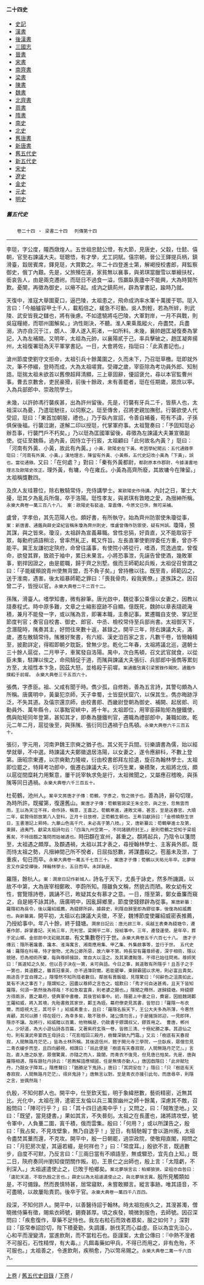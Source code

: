  



#### 二十四史

*   [史記](../a01/a01.md)
*   [漢書](../a02/a02.md)
*   [後漢書](../a03/a03.md)
*   [三國志](../a04/a04.md)
*   [晉書](../a05/a05.md)
*   [宋書](../a06/a06.md)
*   [南齊書](../a07/a07.md)
*   [梁書](../a08/a08.md)
*   [陳書](../a09/a09.md)
*   [魏書](../a10/a10.md)
*   [北齊書](../a11/a11.md)
*   [周書](../a12/a12.md)
*   [隋書](../a13/a13.md)
*   [南史](../a14/a14.md)
*   [北史](../a15/a15.md)
*   [舊唐書](../a16/a16.md)
*   [新唐書](../a17/a17.md)
*   [舊五代史](../a18/a18.md)
*   [新五代史](../a19/a19.md)
*   [宋史](../a20/a20.md)
*   [遼史](../a21/a21.md)
*   [金史](../a22/a22.md)
*   [元史](../a23/a23.md)
*   [明史](../a24/a24.md)


##### 舊五代史
　　`卷二十四 ‧ 梁書二十四`
　`列傳第十四`

* * *

李珽，字公度，隴西燉煌人。五世祖忠懿公憕，有大節，見唐史，父縠，仕懿、僖朝，官至右諫議大夫。珽聰悟，有才學，尤工詞賦。僖宗朝，晉公王鐸提兵柄，鎮滑臺，縠居賓席，鐸見珽，大賞歎之。年二十四登進士第，解褐授校書郎，拜監察御史，俄丁內艱。先是，父旅殯在遠，家貧無以襄事，與弟琪當臘雪以單縗扶杖，銜哀告人，由是兩克遷祔。而珽日不過食一溢，恆羸臥喪廬中不能興，大為時賢所歎。憂闋，再徵為御史，以瘠不起。成汭之鎮荊州，辟為掌書記，踰時乃就。

天復中，淮寇大舉圍夏口，逼巴陵，太祖患之，飛命成汭率水軍十萬援于鄂。珽入言曰：「今舳艫容甲士千人，載稻倍之，緩急不可動。吳人剽輕，若為所絆，則武陵、武安皆我之讎也，將有後慮。不如遣驍將屯巴陵，大軍對岸，一月不與戰，則吳寇糧絕，而鄂州圍解矣。」汭性剛決，不聽。淮人果乘風縱火，舟盡焚，兵盡溺，汭亦自沉于江，朗人、潭人遂入荊渚，一如所料。未幾，襄帥趙匡凝復奏為掌記，入為左補闕。又明年，太祖為元帥，以襄陽貳于己，率兵擊破之，趙匡凝奔揚州，太祖復署珽為天平軍掌書記。一日，大會將佐，指珽曰：「此真書記也。」

滄州節度使劉守文拒命，太祖引兵十餘萬圍之，久而未下，乃召珽草檄。珽即就外次，筆不停綴，登時而成，大為太祖嗟賞。受禪之歲，宰臣除為考功員外郎、知制誥，珽揣太祖未欲首以舊僚超拜清顯，三上章固辭，優詔褒允，尋以本官監曹州事。曹去京數舍，吏民豪猾，前後十餘政，未有善罷者，珽在任期歲，眾庶以寕。入為兵部郎中、崇政院學士。

未幾，以許帥馮行襲疾甚，出為許州留後。先是，行襲有牙兵二千，皆蔡人也，太祖深以為憂，乃遣珽馳往，以伺察之。珽至傳舍，召將吏親加撫慰。行襲欲使人代受詔，珽曰：「東首加朝服，禮也。」乃于臥內宣詔，令善自補養，苟有不諱，子孫俱保後福。行襲泣謝，遂解二印以授珽，代掌軍府事。太祖覽奏曰：「予固知珽必辦吾事，行襲門戶不朽矣。」乃以珽為匡國軍留後，尋徵為左諫議大夫兼宣徽副使。從征至魏縣，過內黃，因侍立于行廄，太祖顧曰「此何故名內黃？」珽曰：「河南有外黃、小黃，故此有內黃。」`小黃，歐陽史在下黃。考困學紀聞云：五代通錄李珽曰：「河南有外黃、小黃。」漢地理志，陳留有外黃、小黃縣，五代史記改小黃為「下黃」，誤也。當從通錄。`又曰：「在何處？」對曰：「秦有外黃都尉，`都尉原本作郡尉，今據漢書地理志及歐陽史改正。`理外黃，有墉，今在雍丘。小黃為高齊所廢，其故墉今在陳留。」太祖稱獎數四。

及庶人友珪篡位，除右散騎常侍，充侍講學士。`案歐陽史作侍講。`內討之日，軍士大擾，珽其夕為亂兵所傷，卒于洛陽。珽性孝友，與弟琪有敦睦之愛，為搢紳所稱。`永樂大典卷一萬三百八十八。　案：歐陽史有裴迪、韋震傳，今原文已佚，無可采補。`

盧曾，字孝伯，其先范陽人也。頗好書，有所執守。始為齊州防禦使朱瓊從事，`案：新唐書、通鑑與薛史梁紀皆稱朱瓊為齊州刺史，惟盧曾傳作防禦使，疑有舛誤。`瓊降，預其謀，與之皆來。瓊沒，太祖辟為宣義幕職。曾性忠狷，好貢直，又不能取容于眾，每勳府讌語稍洽，曾率然糺正，輒又忤旨。左長直軍使劉捍委任方重，曾亦不能平。冀王友謙初定陝府，命曾往議事，有使院小將從行，嗜酒，荒逸過度。曾復命，欲發其罪，致疏于袖中，累日未果言。小將恐事泄，先誣告曾使酒，幾敗軍事，劉捍因證之，由是罷職，歸于齊之別墅。俄而王師範起兵叛，太祖促召曾謂之曰：「子能緩頰說青州使無背盟，吾不負子矣。」曾持檄以往。既至青，師範囚之，送于淮南，遇害。後太祖暴師範之罪曰：「喪我骨肉，殺我賓僚。」遂族誅之。因召曾二子，皆授以官。`永樂大典卷二千二百十二。`

孫隲，滑臺人。嗜學知書，微有辭筆。唐光啟中，魏從事公乘億以女妻之，因教以牋奏程式。時中原多難，文章之士縮影竄跡不自顯。億既死，魏帥以章表牋疏淹積，兼月不能發一字，或以隲為言，即署本職，主奏記事。累遷職自支使、掌記至節度判官；奏官自校書、御史、郎官、中丞、檢校常侍至兵部尚書。太祖御天下，念潛龍時，隲奏其主，好問往來數十返，甚錄之。開平三年，除右諫議大夫，滿歲，遷左散騎常侍。隲雅好聚書，有六經、漢史洎百家之言，凡數千卷，皆簡翰精至，披勘詳定，得暇即朝夕耽翫，曾無少怠。乾化二年春，太祖將議北巡，選朝士三十餘人扈從，二月甲子，車駕發自洛陽。禺中，次白馬頓，召文武官就食，以從臣未集，駐蹕以俟之，命飛騎促于道，而隲與諫議大夫張衍、兵部郎中張儁等累刻方至，太祖性本卞急，因茲大怒，並格殺于前墀。`案通鑑攷異引梁實錄作賜死。通鑑作撲殺于前墀。　永樂大典卷三千五百六十。`

張儁，字彥臣。祖、父咸有聞于時。儁少孤，自修飭，善為五言詩，其警句頗為人所稱。唐廣明中，黃巢犯京師，天子幸蜀，士皆竄伏窟穴，以保其生。儁亦晦跡浮泛，不失其道。及僖宗還京師，由校書郎、西畿尉登朝為御史、補闕、起居郎、司勳員外、萬年縣令，以事黜官峽中，將十年。太祖即位，用宰臣薛貽矩為鹽鐵使，儁與貽矩同年登第，甚知其才，即奏為鹽鐵判官，遷職為禮部郎中，兼職如故。乾元二年二月，扈從後至，與孫隲、張衍同日遇禍于白馬頓。`永樂大典卷六千三百五十。`

張衍，字元用，河南尹魏王宗奭之猶子也。其父死于兵間。衍樂讀書為儒，始以經學就舉，不中選。時諫議大夫鄭徽退居洛陽，以女妻之，遂令應辭科，不數上登第。唐昭宗東遷，以宗奭勳力隆峻，衍由校書郎拜左拾遺，旋召為翰林學士。太祖即位罷之，特拜考功郎中，俄遷右諫議大夫。衍巧生業，樂積聚，太祖將北伐，頗以扈從間糜耗力用繫意，屢干託宰執求免是行，太祖微聞之，又屬應召稽晚，與孫隲等同日遇禍。`永樂大典卷六千三百五十。`

杜荀鶴，池州人。`案辛文房唐才子傳：荀鶴，字彥之，牧之微子也。`善為詩，辭句切理，為時所許。既擢第，復還舊山。`案唐才子傳：荀鶴嘗謁梁王朱全忠，與之坐，忽無雲而雨，王以為天泣不祥，命作詩，稱意，王喜之。荀鶴寒進，連敗文場，甚苦，至是送春官。大順二年，裴贄侍郎放第八人登科，正月十日放榜，正荀鶴生朝也。王希羽獻詩曰：「金榜曉懸生世日，玉書潛記上昇時。九華山色高千尺，未必高于第八枝。」又，唐新纂云：荀鶴舉進士及第，東歸，過夷門，獻梁太祖詩句云：「四海九州空第一，不同諸鎮府封王。」是則荀鶴之受知于梁祖舊矣，不待田頵之箋問而始被遇也。`時田頵在宣州，甚重之。頵將起兵，乃陰令以箋問至，太祖遇之頗厚。及頵遇禍，太祖以其才表之，尋授翰林學士、主客員外郎。既而恃太祖之勢，凡搢紳間己所不悅者，日屈指怒數，將謀盡殺之。苞蓄未及泄，丁重疾，旬日而卒。`永樂大典卷一萬五千七百三十。　案唐才子傳：荀鶴以天祐元年卒。北夢瑣言又作梁受禪後，拜翰林學士，五日而卒。未詳孰是。`

羅隱，餘杭人。`案：澗泉日記作新城人。`詩名于天下，尤長于詠史，然多所譏諷，以故不中第，大為唐宰相鄭畋、李蔚所知。隱雖負文稱，然貌古而陋。畋女幼有文性，嘗覽隱詩卷，諷誦不已，畋疑其女有慕才之意。一日，隱至第，鄭女垂簾而窺之，自是絕不詠其詩。唐廣明中，因亂歸鄉里，節度使錢鏐辟為從事。`案唐新纂：羅隱初為吳令，後以羅紹威薦，為錢鏐所辟。據薛史，則隱自歸里即為鏐從事，後復為紹威薦也。與新纂異。`開平初，太祖以右諫議大夫徵，不至，魏博節度使羅紹威密表推薦，乃授給事中。年八十餘，終于錢塘。`澗泉日記云：唐光啟三年，吳越王表奏為錢塘令，遷著作郎，辟掌書記。天祐三年，充判官。梁開平二年，授給事中。三年，遷發運使。是年卒，葬于定山鄉。金部郎中沈崧銘其墓。`有文集數卷行于世。`永樂大典卷五千六百七十八。　唐才子傳云：隱所著讒書、讒本、淮海寓言、湘南應用集、甲乙集、外集啟事等，並行于世。　五代史補：羅隱在科場，恃才傲物，尤為公卿所惡，故六舉不第。時長安有羅尊師者，深于相術，隱以貌陋，恐為相術所棄，每與尊師接談，常自大以沮之。及其累遭黜落，不得已始往問焉。尊師笑曰：「貧道知之久矣，但以吾子決在一第，未可與語。今日之事，貧道敢有所隱乎！且吾子之于一第也，貧道觀之，雖首冠羣英，亦不過簿尉爾。若能罷舉，東歸霸國以求用，則必富且貴矣。兩途吾子宜自擇之。」隱懵然不知所措者數日。鄰居有賣飯媼，見隱驚曰：「何辭色之沮喪如此，莫有不決之事否？」隱謂知之，因盡以尊師之言告之。媼歎曰：「秀才何自迷甚焉，且天下皆知羅隱，何須一第然後為得哉！不如急取富貴，則老㜑之願也。」隱聞之釋然，遂歸錢塘。時錢鏐方得兩浙，置之幕府，使典軍中書檄，其後官給事中。初，隱罷上中書之日，費窘，因抵魏謁鄴王羅紹威，將入其境，先貽書敘其家世，鄴王為姪。幕府僚吏見其書，皆怒曰：「羅隱一布衣爾，而姪視大王，其可乎！」紹威素重士，且曰：「羅隱名振天下，王公大夫多為所薄，今惠然肯顧，其何以勝！得在姪行，為幸多矣，敢不致恭，諸公慎勿言。」于是擁旆郊迎，一見即拜，隱亦不讓。及將行，紹威贈以百萬，他物稱是，仍致書于鏐謂叔父，鏐首用之。　曹唐，郴州人。少好道，為大小遊仙詩各百篇，又著紫府玄珠一卷，皆敘三清、十極紀勝之事。其遊仙之句，則有漢武帝宴西王母詩云：「花影暗回三殿月，樹聲深鎖九門霜。」又云：「樹底有天春寂寂，人間無路月茫茫。」皆為士林所稱。其後遊信州，館于開元寺三學院，一旦臥疾，眾僧忽見二青衣緩步而至，且四向顧視，相謂曰：「祇此便是『樹底有天春寂寂，人間無路月茫茫』。」言訖，直入唐之臥室。眾僧驚異，亦隨之而入，踰閾，而青衣不復見，但見唐已殂矣。先是，唐與羅隱相遇，隱有題牡丹詩云：「若教解語應傾國，任是無情亦動人。」唐因戲隱曰：「此非賦牡丹，乃題女子障耳。」隱應聲曰：「猶勝足下鬼詩。」唐曰：「其詞安在？」隱曰：「只『樹底有天春寂寂，人間無路月茫茫』，得非鬼詩？」唐無言以對。至是青衣亦援引此句，而唐尋卒，則隱之言，豈偶然哉！`

仇殷，不知何郡人也。開平中，仕至欽天監，明于象緯厯數，藝術精密，近無其比。光化中，太祖在滑，遣密王友倫以兵三萬禦幽州之師十餘萬，深慮其不敵，召殷問曰：「陣可行乎？」曰：「其十四日過禺中乎！」又問之，曰：「賊敗塗地。」又曰：「既望，當見捷書。」果如其言，不失晷刻。太祖之在長蘆也，諸將請攻壁，號令軍中，人負藳二圍，寘千積，俄而雲集。殷曰：「何用？」或以所謀告之，殷曰：「我占矣，不見攻壁象，無乃自退乎！」翌日，有騎馳報丁會以潞州叛，太祖令盡焚其藳而還，不克攻。開平中，殷一日朝罷，過崇政院，使敬翔直閣，翔問之曰：「月犯房次星，其逼若綴，是何祥也？」曰：「常度耳。」殷欲不言，既過數步，自度不可默，乃反言曰：「三兩日當有不順語至，無或驟恐，宜先白上知。」既二日，陝府奏同州劉知俊閉關作叛。初，王景仁之出師也，殷上言：「太陰虧，不利深入。」太祖遽遣使止之，已敗于柏鄉矣。`案北夢瑣言云：柏鄉狼狽，梁祖亦自咎曰：「違犯天道，不取仇殷之言也。」薛史以為太祖遽遣使止之，與北夢瑣言異。`殷所見觸類如是，不可備錄。然而畏慎特甚，居常寢默，未嘗敢顯言。縱言事跡。唯其語音，不可盡曉，以故屢貽責罰。後卒于官。`永樂大典卷一萬四千八百四。`

段深，不知何許人。開平中，以善醫待詔于翰林。時太祖抱疾久之，其溲甚濁，僧曉微侍藥有徵，賜紫衣師號，錫賚甚厚。頃之疾發，曉微剝服色，去師號。因召深問曰：「疾愈復作，草藥不足恃也。我左右粒石而效者眾矣，服之如何？」深對曰：「臣常奉詔診切，陛下積憂勤，失調護，脈伐芤而心益虛。臣以為宜先治心，心和平而溲變清，當進飲劑，而不當粒石也。臣謹案，太倉公傳曰：『中熱不溲者不可服石，石性精悍，有大毒。』凡餌毒藥如甲兵，不得已而用之，非有危殆，不可服也。」太祖善之，令進飲劑，疾稍愈，乃以幣帛賜之。`永樂大典卷二萬一千六百九。`

* * *

 [上卷](023.md) / [舊五代史目錄](a18.md) / [下卷](025.md) /			  

    